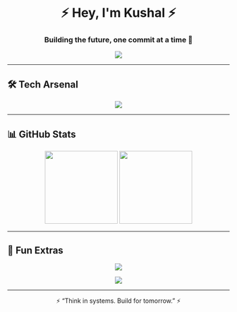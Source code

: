 <!-- Futuristic Header -->
<h1 align="center">⚡ Hey, I'm Kushal ⚡</h1>
<h3 align="center">Building the future, one commit at a time 👾</h3>

<!-- Animated Typing -->
<p align="center">
  <img src="https://readme-typing-svg.herokuapp.com?font=Fira+Code&size=22&pause=1000&color=00F7FF&center=true&vCenter=true&width=600&lines=Full-Stack+Developer;React+%7C+Node+%7C+MongoDB;Lover+of+Clean+Code+%26+Design;Always+Learning+%F0%9F%9A%80" />
</p>

---

## 🛠️ Tech Arsenal  

<p align="center">
  <img src="https://skillicons.dev/icons?i=js,ts,react,nodejs,express,mongodb,html,css,tailwind,git,github,vscode" />
</p>

---

## 📊 GitHub Stats  

<p align="center">
  <img src="https://github-readme-stats.vercel.app/api?username=Kushalkush-dev&show_icons=true&theme=tokyonight" height="165"/>
  <img src="https://github-readme-streak-stats.herokuapp.com/?user=Kushalkush-dev&theme=tokyonight" height="165"/>
</p>

---

## 🌌 Fun Extras  

<p align="center">
  <img src="https://github-profile-trophy.vercel.app/?username=Kushalkush-dev&theme=radical&no-frame=true&row=1&column=7" />
</p>

<p align="center">
  <img src="https://github-readme-activity-graph.vercel.app/graph?username=Kushalkush-dev&theme=react-dark&hide_border=true&area=true" />
</p>

---

<p align="center">⚡ “Think in systems. Build for tomorrow.” ⚡</p>

